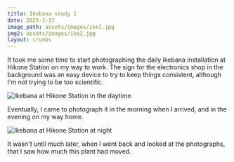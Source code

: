 ```yaml
---
title: Ikebana study 1
date: 2025-1-31
image_path: assets/images/ike1.jpg
img2: assets/images/ike2.jpg
layout: crumbs
---
```


It took me some time to start photographing the daily ikebana installation at Hikone Station on my way to work. The sign for the electronics shop in the background was an easy device to try to keep things consistent, although I'm not trying to be too scientific. 

<img src="{{ page.image_path | relative_url | resize: page.image_resize }}" alt="Ikebana at Hikone Station in the daytime" />

Eventually, I came to photograph it in the morning when I arrived, and in the evening on my way home.

<img src="{{ page.img2 | relative_url | resize: page.image_resize }}" alt="Ikebana at Hikone Station at night" />

It wasn't until much later, when I went back and looked at the photographs, that I saw how much this plant had moved. 
